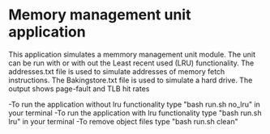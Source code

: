# Memory management unit application 

This application simulates a memmory management unit module.
The unit can be run with or with out the Least recent used (LRU) functionality.
The addresses.txt file is used to simulate addresses of memory fetch instructions.
The Bakingstore.txt file is used to simulate a hard drive.
The output shows page-fault and TLB hit rates

-To run the application without lru functionality type "bash run.sh no_lru" in your terminal
-To run the application with lru functionality type "bash run.sh lru" in your terminal
-To remove object files type "bash run.sh clean"
